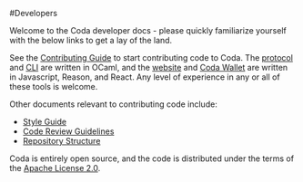 #Developers

Welcome to the Coda developer docs - please quickly familiarize yourself with the below links to get a lay of the land.

See the [Contributing Guide](https://github.com/CodaProtocol/coda/blob/master/CONTRIBUTING.md) to start contributing code to Coda. The [protocol](https://github.com/CodaProtocol/coda/tree/master/src) and [CLI](https://github.com/CodaProtocol/coda/tree/master/src/app/cli) are written in OCaml, and the [website](https://github.com/CodaProtocol/coda/tree/master/frontend/website) and [Coda Wallet](https://github.com/CodaProtocol/coda/tree/master/frontend/wallet) are written in Javascript, Reason, and React. Any level of experience in any or all of these tools is welcome.

Other documents relevant to contributing code include:

- [Style Guide](style-guide)
- [Code Review Guidelines](code-reviews)
- [Repository Structure](directory-structure)

Coda is entirely open source, and the code is distributed under the terms of the [Apache License 2.0](https://github.com/CodaProtocol/coda/blob/master/LICENSE).